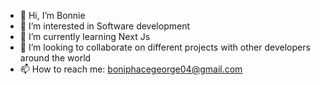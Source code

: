 - 👋 Hi, I’m Bonnie
- 👀 I’m interested in Software development
- 🌱 I’m currently learning Next Js 
- 💞️ I’m looking to collaborate on different projects with other developers around the world
- 📫 How to reach me: boniphacegeorge04@gmail.com

<!---
itisbonnie/itisbonnie is a ✨ special ✨ repository because its `README.md` (this file) appears on your GitHub profile.
You can click the Preview link to take a look at your changes.
--->
